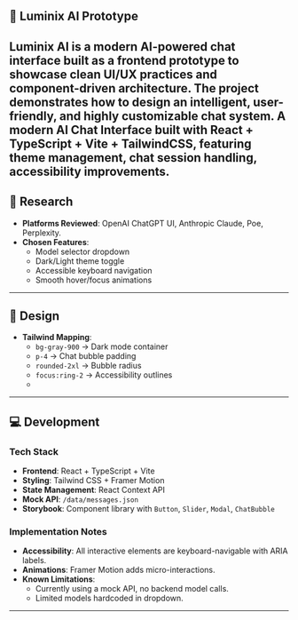 ## 🌌 Luminix AI Prototype
**Luminix AI is a modern AI-powered chat interface built as a frontend prototype to showcase clean UI/UX practices and component-driven architecture. The project demonstrates how to design an intelligent, user-friendly, and highly customizable chat system. A modern AI Chat Interface built with React + TypeScript + Vite + TailwindCSS, featuring theme management, chat session handling, accessibility improvements.**
---

## 📌 Research
- **Platforms Reviewed**: OpenAI ChatGPT UI, Anthropic Claude, Poe, Perplexity.
- **Chosen Features**:
  - Model selector dropdown
  - Dark/Light theme toggle
  - Accessible keyboard navigation
  - Smooth hover/focus animations

---

## 🎨 Design
- **Tailwind Mapping**:
  - `bg-gray-900` → Dark mode container
  - `p-4` → Chat bubble padding
  - `rounded-2xl` → Bubble radius
  - `focus:ring-2` → Accessibility outlines
  - 
---

## 💻 Development

### Tech Stack
- **Frontend**: React + TypeScript + Vite
- **Styling**: Tailwind CSS + Framer Motion
- **State Management**: React Context API
- **Mock API**: `/data/messages.json`
- **Storybook**: Component library with `Button`, `Slider`, `Modal`, `ChatBubble`

### Implementation Notes
- **Accessibility**: All interactive elements are keyboard-navigable with ARIA labels.
- **Animations**: Framer Motion adds micro-interactions.
- **Known Limitations**:
  - Currently using a mock API, no backend model calls.
  - Limited models hardcoded in dropdown.

---
